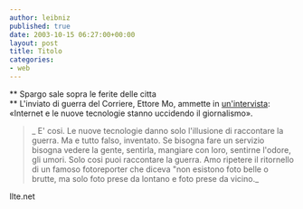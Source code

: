 ```yaml
---
author: leibniz
published: true
date: 2003-10-15 06:27:00+00:00
layout: post
title: Titolo
categories:
- web
---
```


   **   Spargo sale sopra le ferite delle citta   
** L'inviato di guerra del Corriere, Ettore Mo, ammette in  [ un'intervista](http://www.ilte.net/mercati/editoria_e_stampa/primopiano.asp?DOS=202): «Internet e le nuove tecnologie stanno uccidendo il giornalismo».

>  
> 
>_ E' cosi. Le nuove tecnologie danno solo l'illusione di raccontare la guerra. Ma e tutto falso, inventato. Se bisogna fare un servizio bisogna vedere la gente, sentirla, mangiare con loro, sentirne l'odore, gli umori. Solo cosi puoi raccontare la guerra. Amo ripetere il ritornello di un famoso fotoreporter che diceva "non esistono foto belle o brutte, ma solo foto prese da lontano e foto prese da vicino._

Ilte.net
